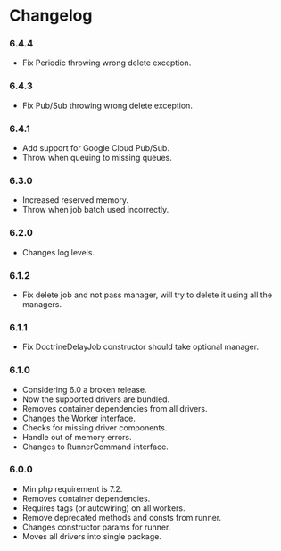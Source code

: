 # Changelog

### 6.4.4

- Fix Periodic throwing wrong delete exception.

### 6.4.3

- Fix Pub/Sub throwing wrong delete exception.

### 6.4.1

- Add support for Google Cloud Pub/Sub.
- Throw when queuing to missing queues.

### 6.3.0

- Increased reserved memory.
- Throw when job batch used incorrectly.

### 6.2.0

- Changes log levels.

### 6.1.2

- Fix delete job and not pass manager, will try to delete it using all the managers.

### 6.1.1

- Fix DoctrineDelayJob constructor should take optional manager.

### 6.1.0

- Considering 6.0 a broken release.
- Now the supported drivers are bundled.
- Removes container dependencies from all drivers.
- Changes the Worker interface.
- Checks for missing driver components.
- Handle out of memory errors.
- Changes to RunnerCommand interface.

### 6.0.0

- Min php requirement is 7.2.
- Removes container dependencies.
- Requires tags (or autowiring) on all workers.
- Remove deprecated methods and consts from runner.
- Changes constructor params for runner.
- Moves all drivers into single package.
